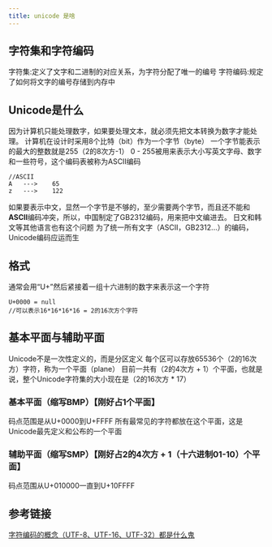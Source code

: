```yaml
---
title: unicode 是啥
---
```


## 字符集和字符编码

字符集:定义了文字和二进制的对应关系，为字符分配了唯一的编号
字符编码:规定了如何将文字的编号存储到内存中

## Unicode是什么

因为计算机只能处理数字，如果要处理文本，就必须先把文本转换为数字才能处理。
计算机在设计时采用8个比特（bit）作为一个字节（byte）
一个字节能表示的最大的整数就是255（2的8次方-1）
0 - 255被用来表示大小写英文字母、数字和一些符号，这个编码表被称为ASCII编码

```
//ASCII
A   --->    65
z   --->    122
```

如果要表示中文，显然一个字节是不够的，至少需要两个字节，而且还不能和**ASCII**编码冲突，所以，中国制定了GB2312编码，用来把中文编进去。
日文和韩文等其他语言也有这个问题
为了统一所有文字（ASCII，GB2312...）的编码，Unicode编码应运而生

## 格式

通常会用“U+”然后紧接着一组十六进制的数字来表示这一个字符

```
U+0000 = null
//可以表示16*16*16*16 = 2的16次方个字符
```

## 基本平面与辅助平面

Unicode不是一次性定义的，而是分区定义
每个区可以存放65536个（2的16次方）字符，称为一个平面（plane）
目前一共有（2的4次方 + 1）个平面，也就是说，整个Unicode字符集的大小现在是（2的16次方 * 17）

### 基本平面（缩写BMP）【刚好占1个平面】

码点范围是从U+0000到U+FFFF
所有最常见的字符都放在这个平面，这是Unicode最先定义和公布的一个平面

### 辅助平面（缩写SMP）【刚好占2的4次方 + 1（十六进制01-10）个平面】

码点范围从U+010000一直到U+10FFFF

## 参考链接

[字符编码的概念（UTF-8、UTF-16、UTF-32）都是什么鬼](https://blog.csdn.net/guxiaonuan/article/details/78678043)
